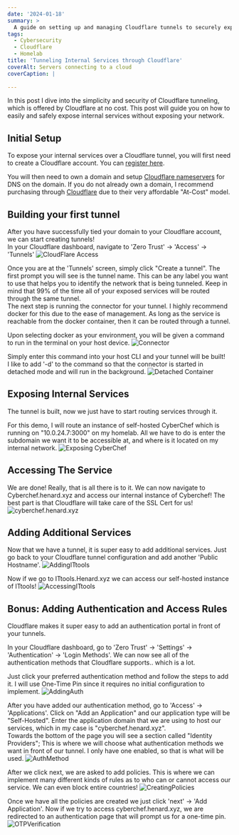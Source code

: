 ```yaml
---
date: '2024-01-18'
summary: >
  A guide on setting up and managing Cloudflare tunnels to securely expose internal services using practical examples and security measures.
tags:
  - Cybersecurity
  - Cloudflare
  - Homelab
title: 'Tunneling Internal Services through Cloudflare'
coverAlt: Servers connecting to a cloud
coverCaption: |
  
---
```



In this post I dive into the simplicity and security of Cloudflare tunneling, which is offered by Cloudflare at no cost. This post will guide you on how to easily and safely expose internal services without exposing your network.

## Initial Setup
To expose your internal services over a Cloudflare tunnel, you will first need to create a Cloudflare account. You can [register here](https://dash.cloudflare.com/sign-up).  
  
You will then need to own a domain and setup [Cloudflare nameservers](https://developers.cloudflare.com/dns/zone-setups/full-setup/setup/) for DNS on the domain. 
If you do not already own a domain, I recommend purchasing through [Cloudflare](https://www.cloudflare.com/products/registrar/) due to their very affordable "At-Cost" model. 

## Building your first tunnel
After you have successfully tied your domain to your Cloudflare account, we can start creating tunnels!  
In your Cloudflare dashboard, navigate to 'Zero Trust' -> 'Access' -> 'Tunnels'
![CloudFlare Access](CloudflareTunnel.png)
  
Once you are at the 'Tunnels' screen, simply click "Create a tunnel". 
The first prompt you will see is the tunnel name. 
This can be any label you want to use that helps you to identify the network that is being tunneled.
Keep in mind that 99% of the time all of your exposed services will be routed through the same tunnel.  
The next step is running the connector for your tunnel. 
I highly recommend docker for this due to the ease of management. 
As long as the service is reachable from the docker container, then it can be routed through a tunnel. 
  
Upon selecting docker as your environment, you will be given a command to run in the terminal on your host device.
![Connector](TunnelConnector.png)

Simply enter this command into your host CLI and your tunnel will be built!  
I like to add '-d' to the command so that the connector is started in detached mode and will run in the background.
![Detached Container](connectorCLI.png)

## Exposing Internal Services

The tunnel is built, now we just have to start routing services through it. 
  
For this demo, I will route an instance of self-hosted CyberChef which is running on "10.0.24.7:3000" on my homelab. 
All we have to do is enter the subdomain we want it to be accessible at, and where is it located on my internal network.
![Exposing CyberChef](RoutingCyberChef.png)


## Accessing The Service

We are done! Really, that is all there is to it. 
We can now navigate to Cyberchef.henard.xyz and access our internal instance of Cyberchef!
The best part is that Cloudflare will take care of the SSL Cert for us!
![cyberchef.henard.xyz](AccessingTunnel.png)

## Adding Additional Services

Now that we have a tunnel, it is super easy to add additional services. 
Just go back to your Cloudflare tunnel configuration and add another 'Public Hostname'. 
![AddingITtools](AddingITtools.png)
  
Now if we go to ITtools.Henard.xyz we can access our self-hosted instance of ITtools!
![AccessingITtools](AccessingITtools.png)

## Bonus: Adding Authentication and Access Rules
Cloudflare makes it super easy to add an authentication portal in front of your tunnels.  
  
In your Cloudflare dashboard, go to 'Zero Trust' -> 'Settings' -> 'Authentication' -> 'Login Methods'. 
We can now see all of the authentication methods that Cloudflare supports.. which is a lot.  
  
Just click your preferred authentication method and follow the steps to add it. 
I will use One-Time Pin since it requires no initial configuration to implement.
![AddingAuth](AddingAuthMethod.png)
  
After you have added our authentication method, go to 'Access' -> 'Applications'. 
Click on "Add an Application" and our application type will be "Self-Hosted". 
Enter the application domain that we are using to host our services, which in my case is "cyberchef.henard.xyz".  
Towards the bottom of the page you will see a section called "Identity Providers"; This is where we will choose what authentication methods we want in front of our tunnel. 
I only have one enabled, so that is what will be used.
![AuthMethod](AuthMethods.png)

After we click next, we are asked to add policies. 
This is where we can implement many different kinds of rules as to who can or cannot access our service. 
We can even block entire countries!
![CreatingPolicies](ConfiguringRules.png)

Once we have all the policies are created we just click 'next' -> 'Add Application'.
Now if we try to access cyberchef.henard.xyz, we are redirected to an authentication page that will prompt us for a one-time pin.
![OTPVerification](AccessToken.png)